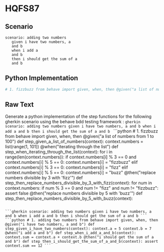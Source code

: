 # HQFS87
## Scenario
```gherkin
scenario: adding two numbers 
   given i have two numbers, a 
   and b 
   when i add a 
   and b 
   then i should get the sum of a 
   and b
```


## Python Implementation
```python
# 1. fizzbuzz from behave import given, when, then @given("a list of numbers from 1 to 100") def step_given_a_list_of_numbers(context): context.numbers = list(range(1, 101)) @when("iterating through the list") def step_when_iterating_through_the_list(context): for i in range(len(context.numbers)): if context.numbers[i] % 3 == 0 and context.numbers[i] % 5 == 0: context.numbers[i] = "fizzbuzz" elif context.numbers[i] % 3 == 0: context.numbers[i] = "fizz" elif context.numbers[i] % 5 == 0: context.numbers[i] = "buzz" @then("replace numbers divisible by 3 with 'fizz'") def step_then_replace_numbers_divisible_by_3_with_fizz(context): for num in context.numbers: if num % 3 == 0 and num != "fizz" and num != "fizzbuzz": assert false @then("replace numbers divisible by 5 with 'buzz'") def step_then_replace_numbers_divisible_by_5_with_buzz(context):
```


## Raw Text
Generate a python implementation of the step functions for the following gherkin scenario using the behave bdd testing framework : ```gherkin scenario: adding two numbers given i have two numbers, a and b when i add a and b then i should get the sum of a and b ``` ```python # 1. fizzbuzz from behave import given, when, then @given("a list of numbers from 1 to 100") def step_given_a_list_of_numbers(context): context.numbers = list(range(1, 101)) @when("iterating through the list") def step_when_iterating_through_the_list(context): for i in range(len(context.numbers)): if context.numbers[i] % 3 == 0 and context.numbers[i] % 5 == 0: context.numbers[i] = "fizzbuzz" elif context.numbers[i] % 3 == 0: context.numbers[i] = "fizz" elif context.numbers[i] % 5 == 0: context.numbers[i] = "buzz" @then("replace numbers divisible by 3 with 'fizz'") def step_then_replace_numbers_divisible_by_3_with_fizz(context): for num in context.numbers: if num % 3 == 0 and num != "fizz" and num != "fizzbuzz": assert false @then("replace numbers divisible by 5 with 'buzz'") def step_then_replace_numbers_divisible_by_5_with_buzz(context):

```

```gherkin scenario: adding two numbers given i have two numbers, a and b when i add a and b then i should get the sum of a and b ``` ```python # 1. adding two numbers from behave import given, when, then @given("i have two numbers, a and b") def step_given_i_have_two_numbers(context): context.a = 5 context.b = 7 @when("i add a and b") def step_when_i_add_a_and_b(context): context.sum = context.a + context.b @then("i should get the sum of a and b") def step_then_i_should_get_the_sum_of_a_and_b(context): assert context.sum == 12 ```
